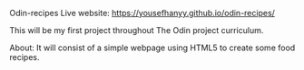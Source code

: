 Odin-recipes
Live website: https://yousefhanyy.github.io/odin-recipes/

This will be my first project throughout The Odin project curriculum.

About:
It will consist of a simple webpage using HTML5 to create some food recipes.